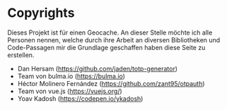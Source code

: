 # Copyrights
Dieses Projekt ist für einen Geocache. An dieser Stelle möchte ich alle Personen nennen, welche durch ihre Arbeit an diversen Bibliotheken und Code-Passagen mir die Grundlage geschaffen haben diese Seite zu erstellen.

- Dan Hersam (https://github.com/jaden/totp-generator)
- Team von bulma.io (https://bulma.io)
- Héctor Molinero Fernández (https://github.com/zant95/otpauth)
- Team von vue.js (https://vuejs.org/)
- Yoav Kadosh (https://codepen.io/ykadosh)